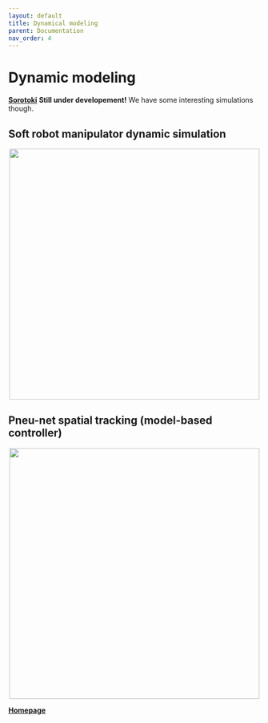 ```yaml
---
layout: default
title: Dynamical modeling
parent: Documentation
nav_order: 4
---
```


# Dynamic modeling 
[**Sorotoki**](https://bjcaasenbrood.github.io/SorotokiCode/) **Still under developement!** We have some interesting simulations though.

## Soft robot manipulator dynamic simulation
<div align="center"> <img src="./img/SoftArm.gif" width="500"> </div>

## Pneu-net spatial tracking (model-based controller)
<div align="center"> <img src="./img/Pneunet_tracking.gif" width="500"> </div>

[**Homepage**](https://bjcaasenbrood.github.io/SorotokiCode/)
